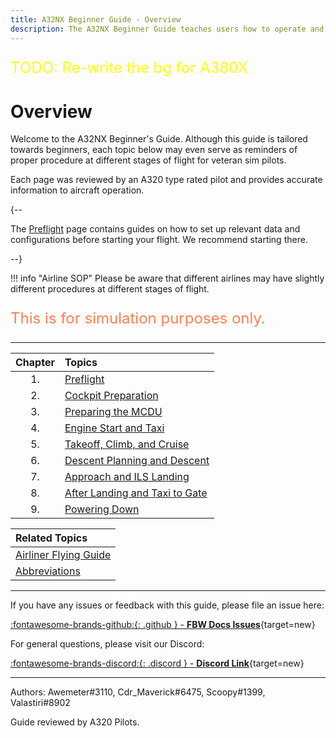 ```yaml
---
title: A32NX Beginner Guide - Overview
description: The A32NX Beginner Guide teaches users how to operate and fly the FlyByWire A32NX aircraft.
---
```


<link rel="stylesheet" href="../../../stylesheets/toc-tables.css">

<p style="color:yellow; font-size:24px;">TODO: Re-write the bg for A380X</p>

# Overview

Welcome to the A32NX Beginner's Guide. Although this guide is tailored towards beginners, each topic below may even serve as reminders of proper procedure at different stages of flight for veteran sim pilots.

Each page was reviewed by an A320 type rated pilot and provides accurate information to aircraft operation.

{--

The [Preflight](01_preflight) page contains guides on how to set up relevant data and configurations before starting your flight. We recommend starting there.

--}

!!! info "Airline SOP"
    Please be aware that different airlines may have slightly different procedures at different stages of flight.

<p style="color:coral; font-size:24px;">This is for simulation purposes only.</p>

---

| Chapter | Topics                                                   |
|:-------:|:---------------------------------------------------------|
|   1.    | [Preflight](01_preflight.md)                             |
|   2.    | [Cockpit Preparation](02_cockpit-preparation.md)         |
|   3.    | [Preparing the MCDU](03_preparing-fms.md)                |
|   4.    | [Engine Start and Taxi](04_engine-start-taxi.md)         |
|   5.    | [Takeoff, Climb, and Cruise](05_takeoff-climb-cruise.md) |
|   6.    | [Descent Planning and Descent](06_descent.md)            |
|   7.    | [Approach and ILS Landing](07_landing.md)                |
|   8.    | [After Landing and Taxi to Gate](08_after-landing.md)    |
|   9.    | [Powering Down](09_powering-down.md)                     |

| Related Topics                                                            |
|:--------------------------------------------------------------------------|
| [Airliner Flying Guide](../../airliner/airliner-flying-guide/overview.md) |                                             |
| [Abbreviations](../../airliner/abbreviations.md)                          |

---

If you have any issues or feedback with this guide, please file an issue here:

[:fontawesome-brands-github:{: .github } -  **FBW Docs Issues**](https://github.com/flybywiresim/docs/issues){target=new}

For general questions, please visit our Discord:

[:fontawesome-brands-discord:{: .discord } - **Discord Link**](https://discord.gg/flybywire){target=new}

---

Authors: Awemeter#3110, Cdr_Maverick#6475, Scoopy#1399, Valastiri#8902

Guide reviewed by A320 Pilots.
